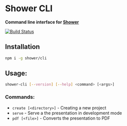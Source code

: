 # Shower CLI

**Command line interface for [Shower](http://shwr.me/)**

[![Build Status](https://travis-ci.org/shower/cli.svg?branch=master)](https://travis-ci.org/shower/cli)

## Installation

```bash
npm i -g shower/cli
```

## Usage:

```bash
shower-cli [--version] [--help] <command> [<args>]
```

### Commands:

 - `create [<directory>]` - Creating a new project
 - `serve` - Serve a the presentation in development mode
 - `pdf [<file>]` - Converts the presentation to PDF
